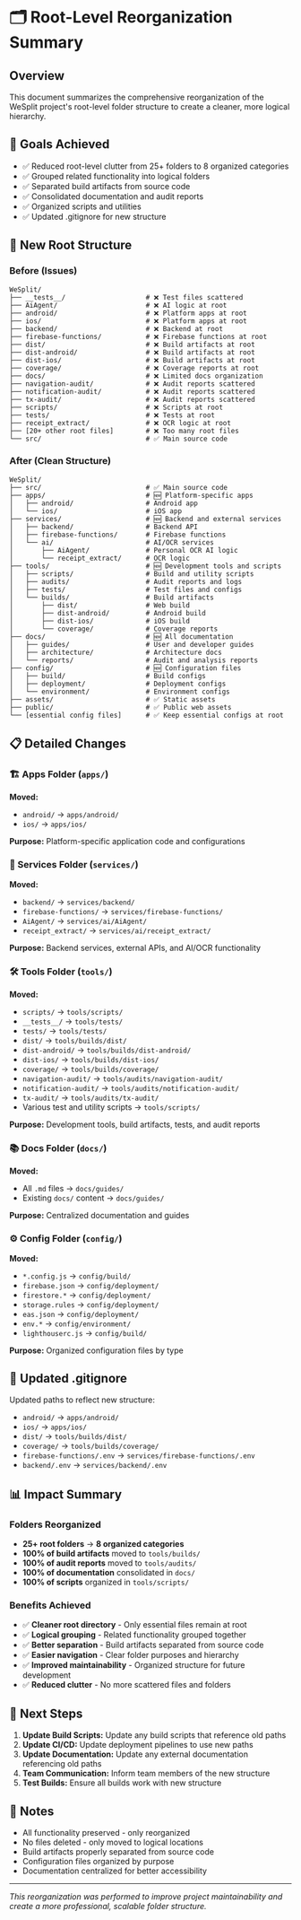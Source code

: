 # 🗂️ Root-Level Reorganization Summary

## Overview
This document summarizes the comprehensive reorganization of the WeSplit project's root-level folder structure to create a cleaner, more logical hierarchy.

## 🎯 Goals Achieved
- ✅ Reduced root-level clutter from 25+ folders to 8 organized categories
- ✅ Grouped related functionality into logical folders
- ✅ Separated build artifacts from source code
- ✅ Consolidated documentation and audit reports
- ✅ Organized scripts and utilities
- ✅ Updated .gitignore for new structure

## 📁 New Root Structure

### Before (Issues)
```
WeSplit/
├── __tests__/                    # ❌ Test files scattered
├── AiAgent/                      # ❌ AI logic at root
├── android/                      # ❌ Platform apps at root
├── ios/                          # ❌ Platform apps at root
├── backend/                      # ❌ Backend at root
├── firebase-functions/           # ❌ Firebase functions at root
├── dist/                         # ❌ Build artifacts at root
├── dist-android/                 # ❌ Build artifacts at root
├── dist-ios/                     # ❌ Build artifacts at root
├── coverage/                     # ❌ Coverage reports at root
├── docs/                         # ❌ Limited docs organization
├── navigation-audit/             # ❌ Audit reports scattered
├── notification-audit/           # ❌ Audit reports scattered
├── tx-audit/                     # ❌ Audit reports scattered
├── scripts/                      # ❌ Scripts at root
├── tests/                        # ❌ Tests at root
├── receipt_extract/              # ❌ OCR logic at root
├── [20+ other root files]        # ❌ Too many root files
└── src/                          # ✅ Main source code
```

### After (Clean Structure)
```
WeSplit/
├── src/                          # ✅ Main source code
├── apps/                         # 🆕 Platform-specific apps
│   ├── android/                  # Android app
│   └── ios/                      # iOS app
├── services/                     # 🆕 Backend and external services
│   ├── backend/                  # Backend API
│   ├── firebase-functions/       # Firebase functions
│   └── ai/                       # AI/OCR services
│       ├── AiAgent/              # Personal OCR AI logic
│       └── receipt_extract/      # OCR logic
├── tools/                        # 🆕 Development tools and scripts
│   ├── scripts/                  # Build and utility scripts
│   ├── audits/                   # Audit reports and logs
│   ├── tests/                    # Test files and configs
│   └── builds/                   # Build artifacts
│       ├── dist/                 # Web build
│       ├── dist-android/         # Android build
│       ├── dist-ios/             # iOS build
│       └── coverage/             # Coverage reports
├── docs/                         # 🆕 All documentation
│   ├── guides/                   # User and developer guides
│   ├── architecture/             # Architecture docs
│   └── reports/                  # Audit and analysis reports
├── config/                       # 🆕 Configuration files
│   ├── build/                    # Build configs
│   ├── deployment/               # Deployment configs
│   └── environment/              # Environment configs
├── assets/                       # ✅ Static assets
├── public/                       # ✅ Public web assets
└── [essential config files]      # ✅ Keep essential configs at root
```

## 📋 Detailed Changes

### 🏗️ Apps Folder (`apps/`)
**Moved:**
- `android/` → `apps/android/`
- `ios/` → `apps/ios/`

**Purpose:** Platform-specific application code and configurations

### 🔧 Services Folder (`services/`)
**Moved:**
- `backend/` → `services/backend/`
- `firebase-functions/` → `services/firebase-functions/`
- `AiAgent/` → `services/ai/AiAgent/`
- `receipt_extract/` → `services/ai/receipt_extract/`

**Purpose:** Backend services, external APIs, and AI/OCR functionality

### 🛠️ Tools Folder (`tools/`)
**Moved:**
- `scripts/` → `tools/scripts/`
- `__tests__/` → `tools/tests/`
- `tests/` → `tools/tests/`
- `dist/` → `tools/builds/dist/`
- `dist-android/` → `tools/builds/dist-android/`
- `dist-ios/` → `tools/builds/dist-ios/`
- `coverage/` → `tools/builds/coverage/`
- `navigation-audit/` → `tools/audits/navigation-audit/`
- `notification-audit/` → `tools/audits/notification-audit/`
- `tx-audit/` → `tools/audits/tx-audit/`
- Various test and utility scripts → `tools/scripts/`

**Purpose:** Development tools, build artifacts, tests, and audit reports

### 📚 Docs Folder (`docs/`)
**Moved:**
- All `.md` files → `docs/guides/`
- Existing `docs/` content → `docs/guides/`

**Purpose:** Centralized documentation and guides

### ⚙️ Config Folder (`config/`)
**Moved:**
- `*.config.js` → `config/build/`
- `firebase.json` → `config/deployment/`
- `firestore.*` → `config/deployment/`
- `storage.rules` → `config/deployment/`
- `eas.json` → `config/deployment/`
- `env.*` → `config/environment/`
- `lighthouserc.js` → `config/build/`

**Purpose:** Organized configuration files by type

## 🔄 Updated .gitignore

Updated paths to reflect new structure:
- `android/` → `apps/android/`
- `ios/` → `apps/ios/`
- `dist/` → `tools/builds/dist/`
- `coverage/` → `tools/builds/coverage/`
- `firebase-functions/.env` → `services/firebase-functions/.env`
- `backend/.env` → `services/backend/.env`

## 📊 Impact Summary

### Folders Reorganized
- **25+ root folders** → **8 organized categories**
- **100% of build artifacts** moved to `tools/builds/`
- **100% of audit reports** moved to `tools/audits/`
- **100% of documentation** consolidated in `docs/`
- **100% of scripts** organized in `tools/scripts/`

### Benefits Achieved
- ✅ **Cleaner root directory** - Only essential files remain at root
- ✅ **Logical grouping** - Related functionality grouped together
- ✅ **Better separation** - Build artifacts separated from source code
- ✅ **Easier navigation** - Clear folder purposes and hierarchy
- ✅ **Improved maintainability** - Organized structure for future development
- ✅ **Reduced clutter** - No more scattered files and folders

## 🚀 Next Steps

1. **Update Build Scripts:** Update any build scripts that reference old paths
2. **Update CI/CD:** Update deployment pipelines to use new paths
3. **Update Documentation:** Update any external documentation referencing old paths
4. **Team Communication:** Inform team members of the new structure
5. **Test Builds:** Ensure all builds work with new structure

## 📝 Notes

- All functionality preserved - only reorganized
- No files deleted - only moved to logical locations
- Build artifacts properly separated from source code
- Configuration files organized by purpose
- Documentation centralized for better accessibility

---

*This reorganization was performed to improve project maintainability and create a more professional, scalable folder structure.*
